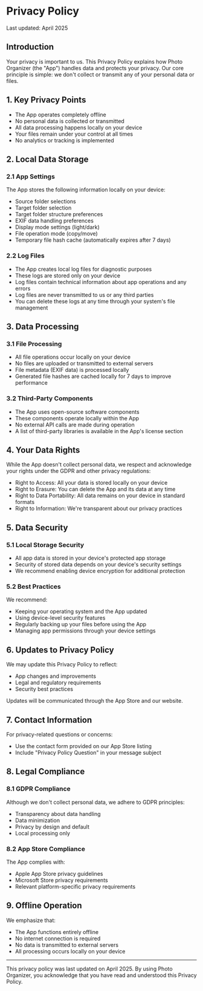 # Privacy Policy

Last updated: April 2025

## Introduction

Your privacy is important to us. This Privacy Policy explains how Photo Organizer (the "App") handles data and protects your privacy. Our core principle is simple: we don't collect or transmit any of your personal data or files.

## 1. Key Privacy Points

- The App operates completely offline
- No personal data is collected or transmitted
- All data processing happens locally on your device
- Your files remain under your control at all times
- No analytics or tracking is implemented

## 2. Local Data Storage

### 2.1 App Settings

The App stores the following information locally on your device:

- Source folder selections
- Target folder selection
- Target folder structure preferences
- EXIF data handling preferences
- Display mode settings (light/dark)
- File operation mode (copy/move)
- Temporary file hash cache (automatically expires after 7 days)

### 2.2 Log Files

- The App creates local log files for diagnostic purposes
- These logs are stored only on your device
- Log files contain technical information about app operations and any errors
- Log files are never transmitted to us or any third parties
- You can delete these logs at any time through your system's file management

## 3. Data Processing

### 3.1 File Processing

- All file operations occur locally on your device
- No files are uploaded or transmitted to external servers
- File metadata (EXIF data) is processed locally
- Generated file hashes are cached locally for 7 days to improve performance

### 3.2 Third-Party Components

- The App uses open-source software components
- These components operate locally within the App
- No external API calls are made during operation
- A list of third-party libraries is available in the App's license section

## 4. Your Data Rights

While the App doesn't collect personal data, we respect and acknowledge your rights under the GDPR and other privacy regulations:

- Right to Access: All your data is stored locally on your device
- Right to Erasure: You can delete the App and its data at any time
- Right to Data Portability: All data remains on your device in standard formats
- Right to Information: We're transparent about our privacy practices

## 5. Data Security

### 5.1 Local Storage Security

- All app data is stored in your device's protected app storage
- Security of stored data depends on your device's security settings
- We recommend enabling device encryption for additional protection

### 5.2 Best Practices

We recommend:

- Keeping your operating system and the App updated
- Using device-level security features
- Regularly backing up your files before using the App
- Managing app permissions through your device settings

## 6. Updates to Privacy Policy

We may update this Privacy Policy to reflect:

- App changes and improvements
- Legal and regulatory requirements
- Security best practices

Updates will be communicated through the App Store and our website.

## 7. Contact Information

For privacy-related questions or concerns:

- Use the contact form provided on our App Store listing
- Include "Privacy Policy Question" in your message subject

## 8. Legal Compliance

### 8.1 GDPR Compliance

Although we don't collect personal data, we adhere to GDPR principles:

- Transparency about data handling
- Data minimization
- Privacy by design and default
- Local processing only

### 8.2 App Store Compliance

The App complies with:

- Apple App Store privacy guidelines
- Microsoft Store privacy requirements
- Relevant platform-specific privacy requirements

## 9. Offline Operation

We emphasize that:

- The App functions entirely offline
- No internet connection is required
- No data is transmitted to external servers
- All processing occurs locally on your device

---

This privacy policy was last updated on April 2025. By using Photo Organizer, you acknowledge that you have read and understood this Privacy Policy.
